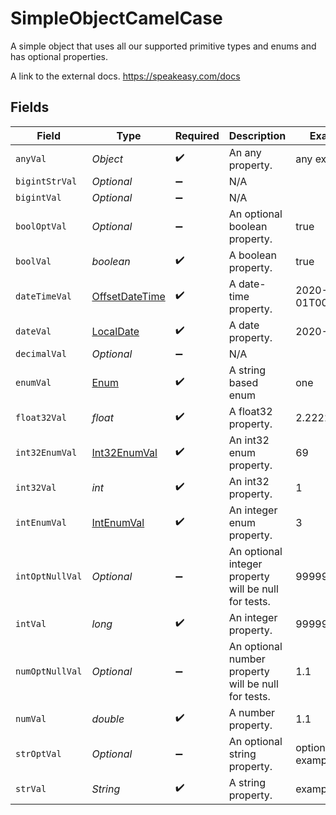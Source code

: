 # SimpleObjectCamelCase

A simple object that uses all our supported primitive types and enums and has optional properties.

A link to the external docs.
<https://speakeasy.com/docs>


## Fields

| Field                                                                                     | Type                                                                                      | Required                                                                                  | Description                                                                               | Example                                                                                   |
| ----------------------------------------------------------------------------------------- | ----------------------------------------------------------------------------------------- | ----------------------------------------------------------------------------------------- | ----------------------------------------------------------------------------------------- | ----------------------------------------------------------------------------------------- |
| `anyVal`                                                                                  | *Object*                                                                                  | :heavy_check_mark:                                                                        | An any property.                                                                          | any example                                                                               |
| `bigintStrVal`                                                                            | *Optional<BigInteger>*                                                                    | :heavy_minus_sign:                                                                        | N/A                                                                                       |                                                                                           |
| `bigintVal`                                                                               | *Optional<BigInteger>*                                                                    | :heavy_minus_sign:                                                                        | N/A                                                                                       |                                                                                           |
| `boolOptVal`                                                                              | *Optional<Boolean>*                                                                       | :heavy_minus_sign:                                                                        | An optional boolean property.                                                             | true                                                                                      |
| `boolVal`                                                                                 | *boolean*                                                                                 | :heavy_check_mark:                                                                        | A boolean property.                                                                       | true                                                                                      |
| `dateTimeVal`                                                                             | [OffsetDateTime](https://docs.oracle.com/javase/8/docs/api/java/time/OffsetDateTime.html) | :heavy_check_mark:                                                                        | A date-time property.                                                                     | 2020-01-01T00:00:00Z                                                                      |
| `dateVal`                                                                                 | [LocalDate](https://docs.oracle.com/javase/8/docs/api/java/time/LocalDate.html)           | :heavy_check_mark:                                                                        | A date property.                                                                          | 2020-01-01                                                                                |
| `decimalVal`                                                                              | *Optional<BigDecimal>*                                                                    | :heavy_minus_sign:                                                                        | N/A                                                                                       |                                                                                           |
| `enumVal`                                                                                 | [Enum](../../models/shared/Enum.md)                                                       | :heavy_check_mark:                                                                        | A string based enum                                                                       | one                                                                                       |
| `float32Val`                                                                              | *float*                                                                                   | :heavy_check_mark:                                                                        | A float32 property.                                                                       | 2.2222222                                                                                 |
| `int32EnumVal`                                                                            | [Int32EnumVal](../../models/shared/Int32EnumVal.md)                                       | :heavy_check_mark:                                                                        | An int32 enum property.                                                                   | 69                                                                                        |
| `int32Val`                                                                                | *int*                                                                                     | :heavy_check_mark:                                                                        | An int32 property.                                                                        | 1                                                                                         |
| `intEnumVal`                                                                              | [IntEnumVal](../../models/shared/IntEnumVal.md)                                           | :heavy_check_mark:                                                                        | An integer enum property.                                                                 | 3                                                                                         |
| `intOptNullVal`                                                                           | *Optional<Long>*                                                                          | :heavy_minus_sign:                                                                        | An optional integer property will be null for tests.                                      | 999999                                                                                    |
| `intVal`                                                                                  | *long*                                                                                    | :heavy_check_mark:                                                                        | An integer property.                                                                      | 999999                                                                                    |
| `numOptNullVal`                                                                           | *Optional<Double>*                                                                        | :heavy_minus_sign:                                                                        | An optional number property will be null for tests.                                       | 1.1                                                                                       |
| `numVal`                                                                                  | *double*                                                                                  | :heavy_check_mark:                                                                        | A number property.                                                                        | 1.1                                                                                       |
| `strOptVal`                                                                               | *Optional<String>*                                                                        | :heavy_minus_sign:                                                                        | An optional string property.                                                              | optional example                                                                          |
| `strVal`                                                                                  | *String*                                                                                  | :heavy_check_mark:                                                                        | A string property.                                                                        | example                                                                                   |